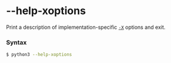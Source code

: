 # --help-xoptions

Print a description of implementation-specific [`-X`](/cli/Miscellaneous/X.md) options and exit.

### Syntax

```bash
$ python3 --help-xoptions
```